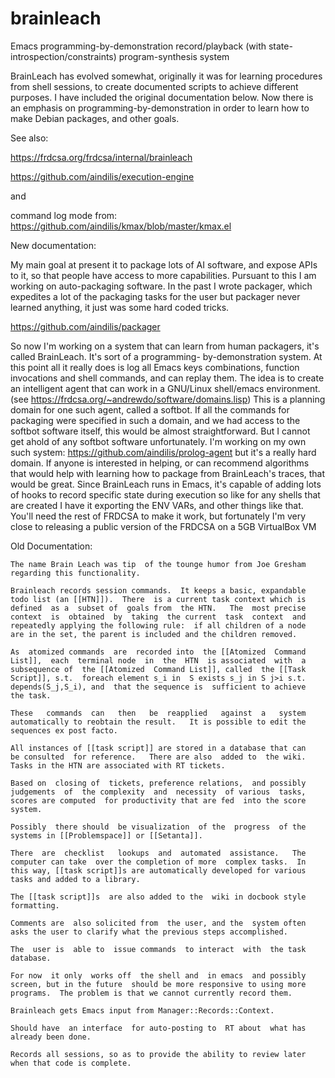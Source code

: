 # brainleach
Emacs programming-by-demonstration record/playback (with state-introspection/constraints) program-synthesis system

BrainLeach has evolved somewhat, originally it was for learning procedures 
from shell sessions, to create documented scripts to achieve different purposes.
I have included the original documentation below.  Now there is an emphasis on
programming-by-demonstration in order to learn how to make Debian packages, 
and other goals.

See also: 

https://frdcsa.org/frdcsa/internal/brainleach

https://github.com/aindilis/execution-engine

and

command log mode from:
https://github.com/aindilis/kmax/blob/master/kmax.el

New documentation:

My main goal at present it to package lots of AI software, and expose
APIs to it, so that people have access to more capabilities.  Pursuant
to this I am working on auto-packaging software.  In the past I wrote
packager, which expedites a lot of the packaging tasks for the user
but packager never learned anything, it just was some hard coded
tricks. 

https://github.com/aindilis/packager

So now I'm working on a system that can learn from human
packagers, it's called BrainLeach.  It's sort of a programming-
by-demonstration system.  At this point all it really does is log all
Emacs keys combinations, function invocations and shell commands, and
can replay them.  The idea is to create an intelligent agent that can
work in a GNU/Linux shell/emacs environment.  (see
https://frdcsa.org/~andrewdo/software/domains.lisp) This is a planning
domain for one such agent, called a softbot.  If all the commands for
packaging were specified in such a domain, and we had access to the
softbot software itself, this would be almost straightforward.  But I
cannot get ahold of any softbot software unfortunately.  I'm working
on my own such system: https://github.com/aindilis/prolog-agent but
it's a really hard domain.  If anyone is interested in helping, or can
recommend algorithms that would help with learning how to package from
BrainLeach's traces, that would be great.  Since BrainLeach runs in
Emacs, it's capable of adding lots of hooks to record specific state
during execution so like for any shells that are created I have it
exporting the ENV VARs, and other things like that.  You'll need the
rest of FRDCSA to make it work, but fortunately I'm very close to
releasing a public version of the FRDCSA on a 5GB VirtualBox VM

Old Documentation:

    The name Brain Leach was tip  of the tounge humor from Joe Gresham
    regarding this functionality.

    Brainleach records session commands.  It keeps a basic, expandable
    todo list (an [[HTN]]).  There  is a current task context which is
    defined  as a  subset of  goals from  the HTN.   The  most precise
    context  is  obtained  by  taking  the current  task  context  and
    repeatedly applying the following rule:  if all children of a node
    are in the set, the parent is included and the children removed.

    As  atomized commands  are  recorded into  the [[Atomized  Command
    List]],  each  terminal node  in  the  HTN  is associated  with  a
    subsequence of  the [[Atomized  Command List]], called  the [[Task
    Script]], s.t.  foreach element s_i in  S exists s_j in S j>i s.t.
    depends(S_j,S_i), and  that the sequence is  sufficient to achieve
    the task.

    These   commands  can   then   be  reapplied   against  a   system
    automatically to reobtain the result.   It is possible to edit the
    sequences ex post facto.

    All instances of [[task script]] are stored in a database that can
    be consulted  for reference.   There are also  added to  the wiki.
    Tasks in the HTN are associated with RT tickets.

    Based on  closing of  tickets, preference relations,  and possibly
    judgements  of  the complexity  and  necessity  of various  tasks,
    scores are computed  for productivity that are fed  into the score
    system.

    Possibly  there should  be visualization  of the  progress  of the
    systems in [[Problemspace]] or [[Setanta]].

    There  are  checklist   lookups  and  automated  assistance.   The
    computer can take  over the completion of more  complex tasks.  In
    this way, [[task script]]s are automatically developed for various
    tasks and added to a library.

    The [[task script]]s  are also added to the  wiki in docbook style
    formatting.

    Comments are  also solicited from  the user, and the  system often
    asks the user to clarify what the previous steps accomplished.

    The  user is  able to  issue commands  to interact  with  the task
    database.

    For now  it only  works off  the shell and  in emacs  and possibly
    screen, but in the future  should be more responsive to using more
    programs.  The problem is that we cannot currently record them.

    Brainleach gets Emacs input from Manager::Records::Context.

    Should have  an interface  for auto-posting to  RT about  what has
    already been done.

    Records all sessions, so as to provide the ability to review later
    when that code is complete.
